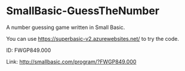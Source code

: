 # SmallBasic-GuessTheNumber
A number guessing game written in Small Basic.

You can use https://superbasic-v2.azurewebsites.net/ to try the code.

ID: FWGP849.000

Link: http://smallbasic.com/program/?FWGP849.000
